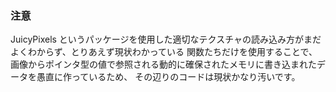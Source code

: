 ### 注意

JuicyPixels というパッケージを使用した適切なテクスチャの読み込み方がまだよくわからず、とりあえず現状わかっている
関数たちだけを使用することで、画像からポインタ型の値で参照される動的に確保されたメモリに書き込まれたデータを愚直に作っているため、
その辺りのコードは現状かなり汚いです。

